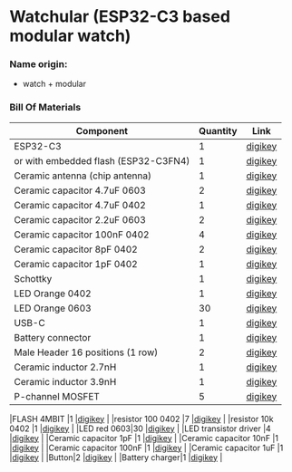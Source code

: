 # Watchular (ESP32-C3 based modular watch)

### Name origin:
* watch + modular

### Bill Of Materials
|Component  |Quantity |Link   |
|-----      |-----    |-----  |
|ESP32-C3   |1        |[digikey](https://www.digikey.se/en/products/detail/espressif-systems/ESP32-C3/14115579) |
|or with embedded flash (ESP32-C3FN4)   |1        |[digikey](https://www.digikey.se/en/products/detail/espressif-systems/ESP32-C3FN4/14115581) |
|Ceramic antenna (chip antenna)|1        |[digikey](https://www.digikey.se/en/products/detail/johanson-technology-inc/2450AT18A100E/1560676) |
|Ceramic capacitor 4.7uF 0603 |2        |[digikey](https://www.digikey.se/en/products/detail/taiyo-yuden/JMK107BJ475KA-T/1169922) |
|Ceramic capacitor 4.7uF 0402 |1        |[digikey](https://www.digikey.se/en/products/detail/taiyo-yuden/JMK105BBJ475MV-F/2573874) |
|Ceramic capacitor 2.2uF 0603 |2        |[digikey](https://www.digikey.se/en/products/detail/taiyo-yuden/EMK107BJ225KA-T/1004018) |
|Ceramic capacitor 100nF 0402 |4        |[digikey](https://www.digikey.se/en/products/detail/taiyo-yuden/EMK105B7104KV-F/1004039) |
|Ceramic capacitor 8pF 0402 |2        |[digikey](https://www.digikey.se/en/products/detail/taiyo-yuden/UMK105CH080DVHF/6563655) |
|Ceramic capacitor 1pF 0402 |1        |[digikey](https://www.digikey.se/en/products/detail/walsin-technology-corporation/0402N1R0B500CT/9354767) |
|Schottky|1        |[digikey](https://www.digikey.se/en/products/detail/smc-diode-solutions/DSS16U/8341861) |
|LED Orange 0402|1        |[digikey](https://www.digikey.se/en/products/detail/sunled/XZMOK68W-2/4902071) |
|LED Orange 0603|30        |[digikey](https://www.digikey.se/en/products/detail/harvatek-corporation/B1911USD-20D000114U1930/15519991) |
|USB-C|1        |[digikey](https://www.digikey.se/en/products/detail/gct/USB4105-GF-A/11198441) |
|Battery connector|1        |[digikey](https://www.digikey.se/en/products/detail/w%C3%BCrth-elektronik/665102131822/5047757?s=N4IgTCBcDaIGxwKwEYAMZkGZkA4wQF0BfIA) |
|Male Header 16 positions (1 row)|2        |[digikey](https://www.digikey.se/en/products/detail/adam-tech/PH1-16-UA/9830344) |
|Ceramic inductor 2.7nH |1        |[digikey](https://www.digikey.se/en/products/detail/johanson-technology-inc/L-07C2N7SV6T/1830166?s=N4IgTCBcDaIDIFoAMB2AwmAcigygNQDYAVEAXQF8g) |
|Ceramic inductor 3.9nH |1        |[digikey](https://www.digikey.se/en/products/detail/johanson-technology-inc/L-07C3N9SV6T/1915227) |
|P-channel MOSFET|5        |[digikey](https://www.digikey.se/en/products/detail/diodes-incorporated/DMP2004K-7/1774201) |



|FLASH 4MBIT   |1        |[digikey](https://www.digikey.se/en/products/detail/winbond-electronics/W25Q16JVSSIM/12143335) |
|resistor 100 0402   |7        |[digikey](https://www.digikey.se/en/products/detail/yageo/RC0402FR-07100RP/4935263) |
|resistor 10k 0402   |1        |[digikey](https://www.digikey.se/en/products/detail/yageo/RC0402FR-0710KP/4935264) |
|LED red 0603|30        |[digikey](https://www.digikey.se/en/products/detail/osram-opto-semiconductors-inc/LS-Q976-NR-1/1227986) |
|LED transistor driver |4        |[digikey](https://www.digikey.se/en/products/detail/micro-commercial-co/MMBT5550-TP/10054662) |
|Ceramic capacitor 1pF |1        |[digikey](https://www.digikey.se/en/products/detail/johanson-technology-inc/500R07S1R0BV4T/1561521?s=N4IgTCBcDaIKwAYECUEHYDKBGVAhAagCwAqIAugL5A) |
|Ceramic capacitor 10nF |1        |[digikey](https://www.digikey.se/en/products/detail/tdk-corporation/CGA2B2X5R1E103M050BA/3949410) |
|Ceramic capacitor 100nF |1        |[digikey](https://www.digikey.se/en/products/detail/tdk-corporation/CGA2B1X7R1C104M050BC/3949478) |
|Ceramic capacitor 1uF |1        |[digikey](https://www.digikey.se/en/products/detail/kyocera-avx/04023D105KAT2A/13557232) |
|Button|2        |[digikey](https://www.digikey.se/en/products/detail/e-switch/TL3301AF260QG/378995?s=N4IgTCBcDaICoBkDMSAMBGAggMTANlQEUBxEAXQF8g) |
|Battery charger|1        |[digikey](https://www.digikey.se/en/products/detail/microchip-technology/MCP73832T-2DCI-OT/1223150) |

